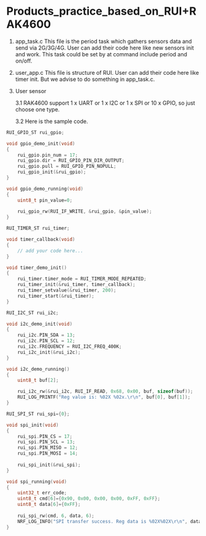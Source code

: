 # Products_practice_based_on_RUI+RAK4600
1. app_task.c
   This file is the period task which gathers sensors data and send via 2G/3G/4G. User can add
   their code here like new sensors init and work. This task could be set by at command include
   period and on/off.

2. user_app.c
   This file is structure of RUI. User can add their code here like timer init. But we advise to
   do something in app_task.c.

3. User sensor

   3.1 RAK4600 support 1 x UART or 1 x I2C or 1 x SPI or 10 x GPIO, so just choose one type.

   3.2 Here is the sample code.

```C
RUI_GPIO_ST rui_gpio;

void gpio_demo_init(void)
{
    rui_gpio.pin_num = 17;
    rui_gpio.dir = RUI_GPIO_PIN_DIR_OUTPUT;
    rui_gpio.pull = RUI_GPIO_PIN_NOPULL;
    rui_gpio_init(&rui_gpio);
}

void gpio_demo_running(void)
{
    uint8_t pin_value=0;
    
    rui_gpio_rw(RUI_IF_WRITE, &rui_gpio, &pin_value);
}
```



```c
RUI_TIMER_ST rui_timer;

void timer_callback(void)
{
	// add your code here...    
}

void timer_demo_init()
{
    rui_timer.timer_mode = RUI_TIMER_MODE_REPEATED;
    rui_timer_init(&rui_timer, timer_callback);
    rui_timer_setvalue(&rui_timer, 200);
    rui_timer_start(&rui_timer);
}
```



```C
RUI_I2C_ST rui_i2c;

void i2c_demo_init(void)
{
    rui_i2c.PIN_SDA = 13;
    rui_i2c.PIN_SCL = 12;
    rui_i2c.FREQUENCY = RUI_I2C_FREQ_400K;
    rui_i2c_init(&rui_i2c);
}

void i2c_demo_running()
{
    uint8_t buf[2];

    rui_i2c_rw(&rui_i2c, RUI_IF_READ, 0x68, 0x00, buf, sizeof(buf));
    RUI_LOG_PRINTF("Reg value is: %02X %02x.\r\n", buf[0], buf[1]);
}
```



```C
RUI_SPI_ST rui_spi={0};

void spi_init(void)
{
    rui_spi.PIN_CS = 17;
    rui_spi.PIN_SCL = 13;
    rui_spi.PIN_MISO = 12;
    rui_spi.PIN_MOSI = 14;
    
    rui_spi_init(&rui_spi);
}

void spi_running(void)
{
    uint32_t err_code;
    uint8_t cmd[6]={0x90, 0x00, 0x00, 0x00, 0xFF, 0xFF};
    uint8_t data[6]={0xFF};
    
    rui_spi_rw(cmd, 6, data, 6);
    NRF_LOG_INFO("SPI transfer success. Reg data is %02X%02X\r\n", data[4],data[5]);
}
```

